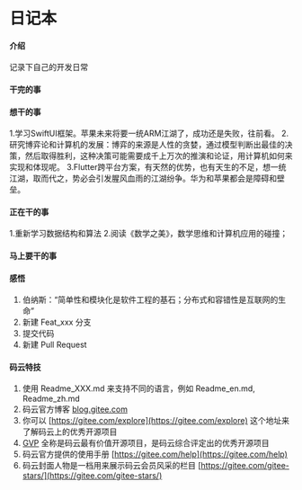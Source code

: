 # 日记本

#### 介绍
记录下自己的开发日常

#### 干完的事
#### 想干的事
1.学习SwiftUI框架。苹果未来将要一统ARM江湖了，成功还是失败，往前看。
2.研究博弈论和计算机的发展：博弈的来源是人性的贪婪，通过模型判断出最佳的决策，然后取得胜利，这种决策可能需要成千上万次的推演和论证，用计算机如何来实现和体现呢。
3.Flutter跨平台方案，有天然的优势，也有天生的不足，想一统江湖，取而代之，势必会引发腥风血雨的江湖纷争。华为和苹果都会是障碍和壁垒。

#### 正在干的事
1.重新学习数据结构和算法
2.阅读《数学之美》，数学思维和计算机应用的碰撞；
#### 马上要干的事


#### 感悟

1.  伯纳斯：“简单性和模块化是软件工程的基石；分布式和容错性是互联网的生命”
2.  新建 Feat_xxx 分支
3.  提交代码
4.  新建 Pull Request


#### 码云特技

1.  使用 Readme\_XXX.md 来支持不同的语言，例如 Readme\_en.md, Readme\_zh.md
2.  码云官方博客 [blog.gitee.com](https://blog.gitee.com)
3.  你可以 [https://gitee.com/explore](https://gitee.com/explore) 这个地址来了解码云上的优秀开源项目
4.  [GVP](https://gitee.com/gvp) 全称是码云最有价值开源项目，是码云综合评定出的优秀开源项目
5.  码云官方提供的使用手册 [https://gitee.com/help](https://gitee.com/help)
6.  码云封面人物是一档用来展示码云会员风采的栏目 [https://gitee.com/gitee-stars/](https://gitee.com/gitee-stars/)
